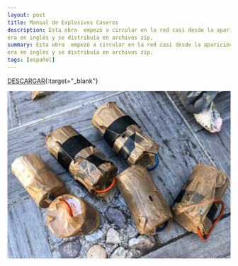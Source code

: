 ```yaml
---
layout: post
title: Manual de Explosivos Caseros
description: Esta obra  empezó a circular en la red casi desde la aparición del internet, su formato original 
era en inglés y se distribuía en archivos zip,
summary: Esta obra  empezó a circular en la red casi desde la aparición del internet, su formato original 
era en inglés y se distribuía en archivos zip.
tags: [español]
---
```


[DESCARGAR](http://exe.io/R3cfn){:target="_blank"}

![El martillo de los brujos](/images/explosivos-caseros.jpeg)
